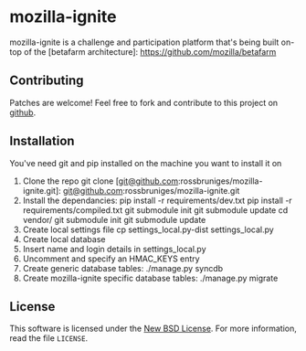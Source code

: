 mozilla-ignite
==============

mozilla-ignite is a challenge and participation platform that's being built on-top of the [betafarm architecture]: https://github.com/mozilla/betafarm 

Contributing
------------

Patches are welcome! Feel free to fork and contribute to this project on
[github][gh-betafarm].

[gh-betafarm]: https://github.com/rossbruniges/mozilla-ignite

Installation
------------

You've need git and pip installed on the machine you want to install it on

1. Clone the repo
        git clone [git@github.com:rossbruniges/mozilla-ignite.git]: git@github.com:rossbruniges/mozilla-ignite.git
2. Install the dependancies:
        pip install -r requirements/dev.txt
        pip install -r requirements/compiled.txt
        git submodule init
        git submodule update
        cd vendor/
        git submodule init
        git submodule update
3. Create local settings file
        cp settings_local.py-dist settings_local.py
4. Create local database
5. Insert name and login details in settings_local.py
6. Uncomment and specify an HMAC_KEYS entry
7. Create generic database tables:
        ./manage.py syncdb
8. Create mozilla-ignite specific database tables:
        ./manage.py migrate

License
-------
This software is licensed under the [New BSD License][BSD]. For more
information, read the file ``LICENSE``.

[BSD]: http://creativecommons.org/licenses/BSD/

